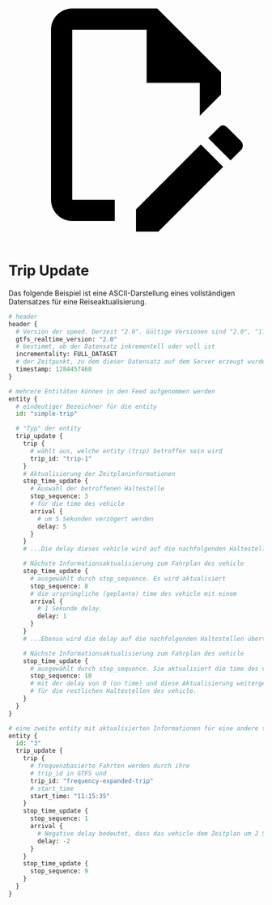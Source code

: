 <a class="pencil-link" href="https://github.com/google/transit/edit/master/gtfs-realtime/spec/en/examples/trip-updates-full.asciipb" title="Edit this page" target="_blank">
    <svg class="pencil" xmlns="http://www.w3.org/2000/svg" viewBox="0 0 24 24"><path d="M10 20H6V4h7v5h5v3.1l2-2V8l-6-6H6c-1.1 0-2 .9-2 2v16c0 1.1.9 2 2 2h4v-2m10.2-7c.1 0 .3.1.4.2l1.3 1.3c.2.2.2.6 0 .8l-1 1-2.1-2.1 1-1c.1-.1.2-.2.4-.2m0 3.9L14.1 23H12v-2.1l6.1-6.1 2.1 2.1Z"></path></svg>
  </a>

# Trip Update

Das folgende Beispiel ist eine ASCII-Darstellung eines vollständigen Datensatzes für eine Reiseaktualisierung.

```python
# header
header {
  # Version der speed. Derzeit "2.0". Gültige Versionen sind "2.0", "1.0".
  gtfs_realtime_version: "2.0"
  # bestimmt, ob der Datensatz inkrementell oder voll ist
  incrementality: FULL_DATASET
  # der Zeitpunkt, zu dem dieser Datensatz auf dem Server erzeugt wurde
  timestamp: 1284457468
}

# mehrere Entitäten können in den Feed aufgenommen werden
entity {
  # eindeutiger Bezeichner für die entity
  id: "simple-trip"

  # "Typ" der entity
  trip_update {
    trip {
      # wählt aus, welche entity (trip) betroffen sein wird
      trip_id: "trip-1"
    }
    # Aktualisierung der Zeitplaninformationen
    stop_time_update {
      # Auswahl der betroffenen Haltestelle
      stop_sequence: 3
      # für die time des vehicle
      arrival {
        # um 5 Sekunden verzögert werden
        delay: 5
      }
    }
    # ...Die delay dieses vehicle wird auf die nachfolgenden Haltestellen übertragen.

    # Nächste Informationsaktualisierung zum Fahrplan des vehicle
    stop_time_update {
      # ausgewählt durch stop_sequence. Es wird aktualisiert
      stop_sequence: 8
      # die ursprüngliche (geplante) time des vehicle mit einem
      arrival {
        # 1 Sekunde delay.
        delay: 1
      }
    }
    # ...Ebenso wird die delay auf die nachfolgenden Haltestellen übertragen.

    # Nächste Informationsaktualisierung zum Fahrplan des vehicle
    stop_time_update {
      # ausgewählt durch stop_sequence. Sie aktualisiert die time des vehicle
      stop_sequence: 10
      # mit der delay von 0 (on time) und diese Aktualisierung weitergeben
      # für die restlichen Haltestellen des vehicle.
    }
  }
}

# eine zweite entity mit aktualisierten Informationen für eine andere trip
entity {
  id: "3"
  trip_update {
    trip {
      # frequenzbasierte Fahrten werden durch ihre
      # trip_id in GTFS und
      trip_id: "frequency-expanded-trip"
      # start_time
      start_time: "11:15:35"
    }
    stop_time_update {
      stop_sequence: 1
      arrival {
        # Negative delay bedeutet, dass das vehicle dem Zeitplan um 2 Sekunden voraus ist.
        delay: -2
      }
    }
    stop_time_update {
      stop_sequence: 9
    }
  }
}
```
